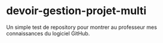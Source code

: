 # devoir-gestion-projet-multi
Un simple test de repository pour montrer au professeur mes connaissances du logiciel GitHub.
